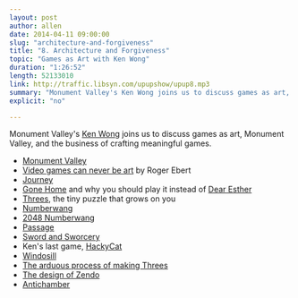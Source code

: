 ```yaml
---
layout: post
author: allen
date: 2014-04-11 09:00:00
slug: "architecture-and-forgiveness"
title: "8. Architecture and Forgiveness"
topic: "Games as Art with Ken Wong"
duration: "1:26:52"
length: 52133010
link: http://traffic.libsyn.com/upupshow/upup8.mp3
summary: "Monument Valley's Ken Wong joins us to discuss games as art, Monument Valley, and the business of crafting meaningful games."
explicit: "no"

---
```


Monument Valley's [Ken Wong](http://www.twitter.com/kenwongart) joins us to discuss games as art, Monument Valley, and the business of crafting meaningful games.

- [Monument Valley](http://www.monumentvalleygame.com/)
- [Video games can never be art](http://www.rogerebert.com/rogers-journal/video-games-can-never-be-art) by Roger Ebert
- [Journey][1]
- [Gone Home](http://www.gonehomegame.com/) and why you should play it instead of [Dear Esther](http://dear-esther.com/)
- [Threes](http://www.threesgame.com/), the tiny puzzle that grows on you
- [Numberwang](https://www.youtube.com/watch?v=qjOZtWZ56lc)
- [2048 Numberwang](http://louhuang.com/2048-numberwang/)
- [Passage](http://hcsoftware.sourceforge.net/passage/)
- [Sword and Sworcery](http://www.swordandsworcery.com/)
- Ken's last game, [HackyCat](http://www.hackycat.com/)
- [Windosill](http://windosill.com/)
- [The arduous process of making Threes](http://asherv.com/threes/threemails/)
- [The design of Zendo](http://www.koryheath.com/zendo/design-history/)
- [Antichamber](http://www.antichamber-game.com/)

[1]: http://en.wikipedia.org/wiki/Journey_(2012_video_game)
